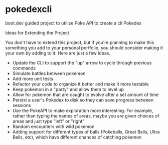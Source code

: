 # pokedexcli
boot.dev guided project to utilize Poke API to create a cli Pokedex



Ideas for Extending the Project

You don't have to extend this project, but if you're planning to make this something you add to your personal portfolio, you should consider making it your own by adding to it. Here are just a few ideas.

 - Update the CLI to support the "up" arrow to cycle through previous commands
 - Simulate battles between pokemon
 - Add more unit tests
 - Refactor your code to organize it better and make it more testable
 - Keep pokemon in a "party" and allow them to level up
 - Allow for pokemon that are caught to evolve after a set amount of time
 - Persist a user's Pokedex to disk so they can save progress between sessions
 - Use the PokeAPI to make exploration more interesting. For example, rather than typing the names of areas, maybe you are given choices of areas and just type "left" or "right"
 - Random encounters with wild pokemon
 - Adding support for different types of balls (Pokeballs, Great Balls, Ultra Balls, etc), which have different chances of catching pokemon

